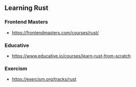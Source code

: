 ## Learning Rust

### Frontend Masters

- https://frontendmasters.com/courses/rust/

### Educative

- https://www.educative.io/courses/learn-rust-from-scratch

### Exercism 

- https://exercism.org/tracks/rust